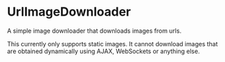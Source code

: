 # UrlImageDownloader
A simple image downloader that downloads images from urls.

This currently only supports static images. It cannot download images that are obtained dynamically using AJAX, WebSockets or anything else.
